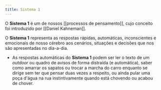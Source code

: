 ```yaml
---
title: Sistema 1
---
```


O **Sistema 1** é um de nossos [[processos de pensamento]], cujo conceito foi introduzido por [[Daniel Kahneman]].

O **Sistema 1** representa as respostas rápidas, automáticas, inconscientes e emocionais de nosso cérebro aos cenários, situações e decisões que nos são apresentadas no dia-a-dia.
- As respostas automáticas do **Sistema 1** podem ser ler o texto de um _outdoor_ ou quadro de avisos de forma distraída (e automática), saber como amarrar os sapatos ou trocar a marcha do carro enquanto se dirige sem ter que pensar duas vezes a respeito, ou ainda pular uma poça d'água na rua instintivamente quando está chovendo ou acabou de chover.